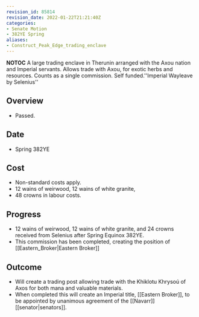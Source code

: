 ```yaml
---
revision_id: 85814
revision_date: 2022-01-22T21:21:40Z
categories:
- Senate Motion
- 382YE Spring
aliases:
- Construct_Peak_Edge_trading_enclave
---
```



__NOTOC__
A large trading enclave in Therunin arranged with the Axou nation and Imperial servants. Allows trade with Axou, for exotic herbs and resources. Counts as a single commission. Self funded.''Imperial Wayleave by Selenius''
## Overview
* Passed.
## Date
* Spring 382YE
## Cost
* Non-standard costs apply.
* 12 wains of weirwood, 12 wains of white granite, 
* 48 crowns in labour costs.
## Progress
* 12 wains of weirwood, 12 wains of white granite, and 24 crowns received from Selenius after Spring Equinox 382YE.
* This commission has been completed, creating the position of [[Eastern_Broker|Eastern Broker]]

## Outcome
* Will create a trading post allowing trade with the Khiklotu Khrysoú of Axos for both mana and valuable materials.
* When completed this will create an Imperial title, [[Eastern Broker]], to be appointed by unanimous agreement of the [[Navarr]] [[senator|senators]].
